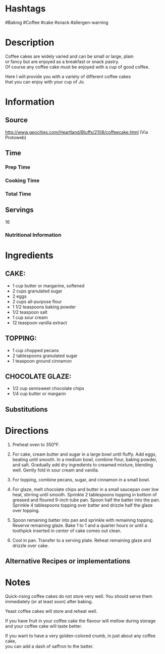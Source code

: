 # Hashtags
#Baking #Coffee #cake #snack #allergen-warning 

# Description
Coffee cakes are widely varied and can be small or large, plain  
or fancy but are enjoyed as a breakfast or snack pastry.  
Of course any coffee cake must be enjoyed with a cup of good coffee.

Here I will provide you with a variety of different coffee cakes  
that you can enjoy with your cup of Jo.
# Information
## Source
http://www.geocities.com/Heartland/Bluffs/2108/coffeecake.html
(Via Protoweb)

## Time
### Prep Time

### Cooking Time

### Total Time

## Servings
16

### Nutritional Information

# Ingredients
## CAKE:
- 1 cup butter or margarine, softened  
- 2 cups granulated sugar  
- 2 eggs  
- 2 cups all-purpose flour  
- 1 1/2 teaspoons baking powder  
- 1/2 teaspoon salt  
- 1 cup sour cream  
- 12 teaspoon vanilla extract  
## TOPPING:
- 1 cup chopped pecans  
- 2 tablespoons granulated sugar  
- 1 teaspoon ground cinnamon  
## CHOCOLATE GLAZE:
- 1/2 cup semisweet chocolate chips  
- 1/4 cup butter or margarin

## Substitutions

# Directions
1. Preheat oven to 350°F.
2. For cake, cream butter and sugar in a large bowl until fluffy. Add eggs, beating until smooth. In a medium bowl, combine flour, baking powder, and salt. Gradually add dry ingredients to creamed mixture, blending well.  Gently fold in sour cream and vanilla.  
3. For topping, combine pecans, sugar, and cinnamon in a small bowl.  

4. For glaze, melt chocolate chips and butter in a small saucepan over low heat, stirring until smooth. Sprinkle 2 tablespoons topping in bottom of greased and floured 9-inch tube pan. Spoon half the batter into the pan. Sprinkle 4 tablespoons topping over batter and drizzle half the glaze over topping. 
5. Spoon remaining batter into pan and sprinkle  with remaining topping. Reserve remaining  glaze. Bake 1 to 1 and a quarter hours or until a toothpick inserted in center of cake comes out clean.  
9. Cool in pan. Transfer to a serving plate. Reheat remaining glaze and drizzle over cake.  

## Alternative Recipes or implementations

# Notes
Quick-rising coffee cakes do not store very well.  You should serve them immediately (or at least soon) after baking.

Yeast coffee cakes will store and reheat well.

If you have fruit in your coffee cake the flavour will mellow during storage and your coffee cake  will taste better.

If you want to have a very golden-colored crumb, in just about any coffee cake,  
you can add a dash of saffron to the batter.